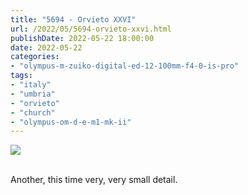 ```yaml
---
title: "5694 - Orvieto XXVI"
url: /2022/05/5694-orvieto-xxvi.html
publishDate: 2022-05-22 18:00:00
date: 2022-05-22
categories:
- "olympus-m-zuiko-digital-ed-12-100mm-f4-0-is-pro"
tags:
- "italy"
- "umbria"
- "orvieto"
- "church"
- "olympus-om-d-e-m1-mk-ii"
---
```

<div class="container">
<div class="center"><a target="_blank" href="https://d25zfm9zpd7gm5.cloudfront.net/1200x1200/2019/20190905_123255_lr.jpg"><img class="webfeedsFeaturedVisual" src="https://d25zfm9zpd7gm5.cloudfront.net/0600x0600/2019/20190905_123255_lr.jpg" /></a></div>
</div>
<br />

Another, this time very, very small detail. 

